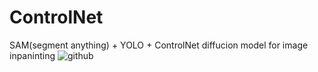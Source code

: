 # ControlNet
SAM(segment anything) + YOLO + ControlNet diffucion model for image inpaninting 
![github](https://github.com/user-attachments/assets/aa8aafbe-5113-47d7-8567-533cb0327d57)
